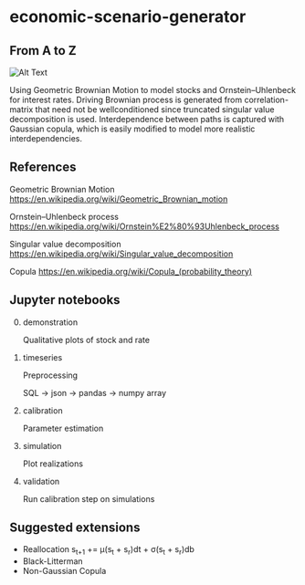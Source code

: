 # economic-scenario-generator
## From A to Z


![Alt Text](https://github.com/holmen1/economic-scenario-generator/blob/holmen1/master/images/StockSimulation.JPG)

Using Geometric Brownian Motion to model stocks and Ornstein–Uhlenbeck for interest rates.
Driving Brownian process is generated from correlation-matrix that need not be wellconditioned since truncated singular value decomposition is used.
Interdependence between paths is captured with Gaussian copula, which is easily modified to model more realistic interdependencies.


## References
Geometric Brownian Motion https://en.wikipedia.org/wiki/Geometric_Brownian_motion

Ornstein–Uhlenbeck process https://en.wikipedia.org/wiki/Ornstein%E2%80%93Uhlenbeck_process

Singular value decomposition https://en.wikipedia.org/wiki/Singular_value_decomposition

Copula https://en.wikipedia.org/wiki/Copula_(probability_theory)


## Jupyter notebooks
0. demonstration

    Qualitative plots of stock and rate

1. timeseries

    Preprocessing

    SQL -> json -> pandas -> numpy array

2. calibration

    Parameter estimation

3. simulation

    Plot realizations

4. validation

    Run calibration step on simulations


## Suggested extensions

* Reallocation s<sub>t+1</sub> += &mu;(s<sub>t</sub> + s<sub>r</sub>)dt + &sigma;(s<sub>t</sub> + s<sub>r</sub>)db
* Black-Litterman
* Non-Gaussian Copula